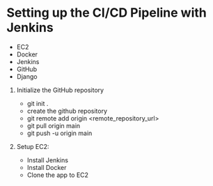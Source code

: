 # Setting up the CI/CD Pipeline with Jenkins

- EC2
- Docker
- Jenkins
- GitHub
- Django

1. Initialize the GitHub repository
    - git init .
    - create the github repository
    - git remote add origin <remote_repository_url>
    - git pull origin main
    - git push -u origin main

2. Setup EC2:
    - Install Jenkins
    - Install Docker
    - Clone the app to EC2